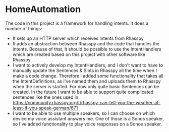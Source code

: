 # HomeAutomation

The code in this project is a framework for handling intents. It does a number of things:

- It sets up an HTTP server which receives Intents from Rhasspy
- It adds an abstraction between Rhasspy and the code that handles the intents. Because of that, it should be possible to use the IntentHandlers which are created based on this project with other software like Rhasspy.
- I want to actively develop my IntentHandlers, and I don't want to have to manually update the Sentences & Slots in Rhasspy all the time when I make a code change. Therefore I added some functionality that takes all the IntentDefinitions, as I've named them and uploads them to Rhasspy when the server is started. For now only quite basic Sentences can be created. In the future I want to be able to support quite complicated sentences like the ones used in https://community.rhasspy.org/t/rhasspy-can-tell-you-the-weather-at-least-if-you-speak-german/671
- I want to be able to use multiple speakers, so I can choose on which device my voice assistant answers me. One of those is a Sonos speaker, so I've added functionality to play voice responses on a Sonos speaker.

